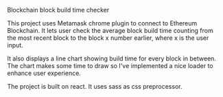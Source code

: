 Blockchain block build time checker

This project uses Metamask chrome plugin to connect to Ethereum Blockchain. It lets user check the average block build time counting from the most recent block to the block x number earlier, where x is the user input.

It also displays a line chart showing build time for every block in between. The chart makes some time to draw so I've implemented a nice loader to enhance user experience.

The project is built on react. It uses sass as css preprocessor.